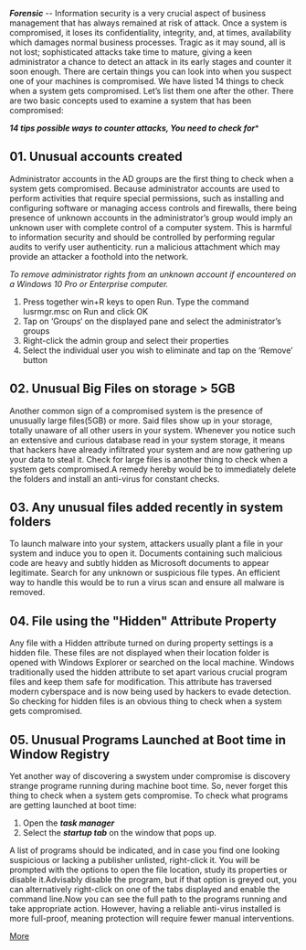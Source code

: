***Forensic*** -- Information security is a very crucial aspect of business management that has always remained at risk of attack. Once a system is compromised, it loses its confidentiality, integrity, and, at times, availability which damages normal business processes. Tragic as it may sound, all is not lost; sophisticated attacks take time to mature, giving a keen administrator a chance to detect an attack in its early stages and counter it soon enough. There are certain things you can look into when you suspect one of your machines is compromised. We have listed 14 things to check when a system gets compromised. Let’s list them one after the other.
There are two basic concepts used to examine a system that has been compromised:

***14 tips possible ways to counter attacks, You need to check for****

## 01. Unusual accounts created
Administrator accounts in the AD groups are the first thing to check when a system gets compromised. Because administrator accounts are used to perform activities that require special permissions, such as installing and configuring software or managing access controls and firewalls, there being presence of unknown accounts in the administrator’s group would imply an unknown user with complete control of a computer system. This is harmful to information security and should be controlled by performing regular audits to verify user authenticity. run a malicious attachment which may provide an attacker a foothold into the network.

*To remove administrator rights from an unknown account if encountered on a Windows 10 Pro or Enterprise computer.*
1. Press together win+R keys to open Run. Type the command lusrmgr.msc on Run and click OK
2. Tap on ‘Groups‘ on the displayed pane and select the administrator’s groups
3. Right-click the admin group and select their properties
4. Select the individual user you wish to eliminate and tap on the ‘Remove’ button

## 02. Unusual Big Files on storage > 5GB
Another common sign of a compromised system is the presence of unusually large files(5GB) or more. Said files show up in your storage, totally unaware of all other users in your system. Whenever you notice such an extensive and curious database read in your system storage, it means that hackers have already infiltrated your system and are now gathering up your data to steal it. Check for large files is another thing to check when a system gets compromised.A remedy hereby would be to immediately delete the folders and install an anti-virus for constant checks.

## 03. Any unusual files added recently in system folders
To launch malware into your system, attackers usually plant a file in your system and induce you to open it. Documents containing such malicious code are heavy and subtly hidden as Microsoft documents to appear legitimate.
Search for any unknown or suspicious file types. An efficient way to handle this would be to run a virus scan and ensure all malware is removed.

## 04. File using the "Hidden" Attribute Property
Any file with a Hidden attribute turned on during property settings is a hidden file. These files are not displayed when their location folder is opened with Windows Explorer or searched on the local machine.
Windows traditionally used the hidden attribute to set apart various crucial program files and keep them safe for modification. This attribute has traversed modern cyberspace and is now being used by hackers to evade detection. So checking for hidden files is an obvious thing to check when a system gets compromised.

## 05. Unusual Programs Launched at Boot time in Window Registry
Yet another way of discovering a swystem under compromise is discovery strange programe running during machine boot time. So, never forget this thing to check when a system gets compromise. To check what programs are getting launched at boot time: 
1. Open the ***task manager***
2. Select the ***startup tab*** on the window that pops up.

A list of programs should be indicated, and in case you find one looking suspicious or lacking a publisher unlisted, right-click it. You will be prompted with the options to open the file location, study its properties or disable it.Advisably disable the program, but if that option is greyed out, you can alternatively right-click on one of the tabs displayed and enable the command line.Now you can see the full path to the programs running and take appropriate action. However, having a reliable anti-virus installed is more full-proof, meaning protection will require fewer manual interventions.

[More](https://thesecmaster.com/14-things-to-check-when-a-system-gets-compromised/)


